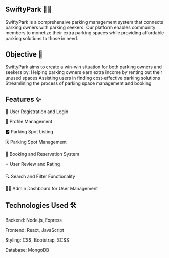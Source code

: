 ## SwiftyPark 🚗💨
SwiftyPark is a comprehensive parking management system that connects parking owners with parking seekers. Our platform enables community members to monetize their extra parking spaces while providing affordable parking solutions to those in need.
## Objective 🎯 
SwiftyPark aims to create a win-win situation for both parking owners and seekers by:
Helping parking owners earn extra income by renting out their unused spaces
Assisting users in finding cost-effective parking solutions
Streamlining the process of parking space management and booking

## Features ✨

👤 User Registration and Login

📝 Profile Management

🅿️ Parking Spot Listing

🗓️ Parking Spot Management

📅 Booking and Reservation System

⭐ User Review and Rating

🔍 Search and Filter Functionality

👨‍💼 Admin Dashboard for User Management

## Technologies Used 🛠️

Backend: Node.js, Express

Frontend: React, JavaScript

Styling: CSS, Bootstrap, SCSS

Database: MongoDB